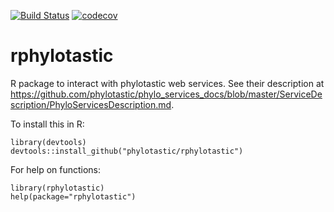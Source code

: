 [![Build Status](https://travis-ci.org/phylotastic/rphylotastic.svg)](https://travis-ci.org/phylotastic/rphylotastic) [![codecov](https://codecov.io/gh/phylotastic/rphylotastic/branch/master/graph/badge.svg)](https://codecov.io/gh/phylotastic/rphylotastic)

# rphylotastic
R package to interact with phylotastic web services. See their description at https://github.com/phylotastic/phylo_services_docs/blob/master/ServiceDescription/PhyloServicesDescription.md.

To install this in R:

```
library(devtools)
devtools::install_github("phylotastic/rphylotastic")
```

For help on functions:

```
library(rphylotastic)
help(package="rphylotastic")
```
